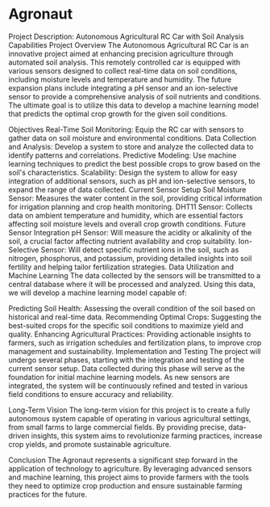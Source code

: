 # Agronaut

Project Description: Autonomous Agricultural RC Car with Soil Analysis Capabilities
Project Overview
The Autonomous Agricultural RC Car is an innovative project aimed at enhancing precision agriculture through automated soil analysis. This remotely controlled car is equipped with various sensors designed to collect real-time data on soil conditions, including moisture levels and temperature and humidity. The future expansion plans include integrating a pH sensor and an ion-selective sensor to provide a comprehensive analysis of soil nutrients and conditions. The ultimate goal is to utilize this data to develop a machine learning model that predicts the optimal crop growth for the given soil conditions.

Objectives
Real-Time Soil Monitoring: Equip the RC car with sensors to gather data on soil moisture and environmental conditions.
Data Collection and Analysis: Develop a system to store and analyze the collected data to identify patterns and correlations.
Predictive Modeling: Use machine learning techniques to predict the best possible crops to grow based on the soil's characteristics.
Scalability: Design the system to allow for easy integration of additional sensors, such as pH and ion-selective sensors, to expand the range of data collected.
Current Sensor Setup
Soil Moisture Sensor: Measures the water content in the soil, providing critical information for irrigation planning and crop health monitoring.
DHT11 Sensor: Collects data on ambient temperature and humidity, which are essential factors affecting soil moisture levels and overall crop growth conditions.
Future Sensor Integration
pH Sensor: Will measure the acidity or alkalinity of the soil, a crucial factor affecting nutrient availability and crop suitability.
Ion-Selective Sensor: Will detect specific nutrient ions in the soil, such as nitrogen, phosphorus, and potassium, providing detailed insights into soil fertility and helping tailor fertilization strategies.
Data Utilization and Machine Learning
The data collected by the sensors will be transmitted to a central database where it will be processed and analyzed. Using this data, we will develop a machine learning model capable of:

Predicting Soil Health: Assessing the overall condition of the soil based on historical and real-time data.
Recommending Optimal Crops: Suggesting the best-suited crops for the specific soil conditions to maximize yield and quality.
Enhancing Agricultural Practices: Providing actionable insights to farmers, such as irrigation schedules and fertilization plans, to improve crop management and sustainability.
Implementation and Testing
The project will undergo several phases, starting with the integration and testing of the current sensor setup. Data collected during this phase will serve as the foundation for initial machine learning models. As new sensors are integrated, the system will be continuously refined and tested in various field conditions to ensure accuracy and reliability.

Long-Term Vision
The long-term vision for this project is to create a fully autonomous system capable of operating in various agricultural settings, from small farms to large commercial fields. By providing precise, data-driven insights, this system aims to revolutionize farming practices, increase crop yields, and promote sustainable agriculture.

Conclusion
The Agronaut represents a significant step forward in the application of technology to agriculture. By leveraging advanced sensors and machine learning, this project aims to provide farmers with the tools they need to optimize crop production and ensure sustainable farming practices for the future.
